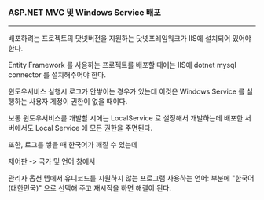 ### ASP.NET MVC 및 Windows Service 배포
---

배포하려는 프로젝트의 닷넷버전을 지원하는 닷넷프레임워크가 IIS에 설치되어 있어야 한다.

Entity Framework 를 사용하는 프로젝트를 배포할 때에는 IIS에 dotnet mysql connector 를 설치해주어야 한다.

윈도우서비스 실행시 로그가 안쌓이는 경우가 있는데 이것은 Windows Service 를 실행하는 사용자 계정이 권한이 없을 때이다.

보통 윈도우서비스를 개발할 시에는 LocalService 로 설정해서 개발하는데 배포한 서버에서도 Local Service 에 모든 권한을 주면된다.

또한, 로그를 쌓을 때 한국어가 깨질 수 있는데

제어판 -> 국가 및 언어 창에서

관리자 옵션 텝에서 유니코드를 지원하지 않는 프로그램 사용하는 언어: 부분에
"한국어(대한민국)" 으로 선택해 주고 재시작을 하면 해결이 된다.